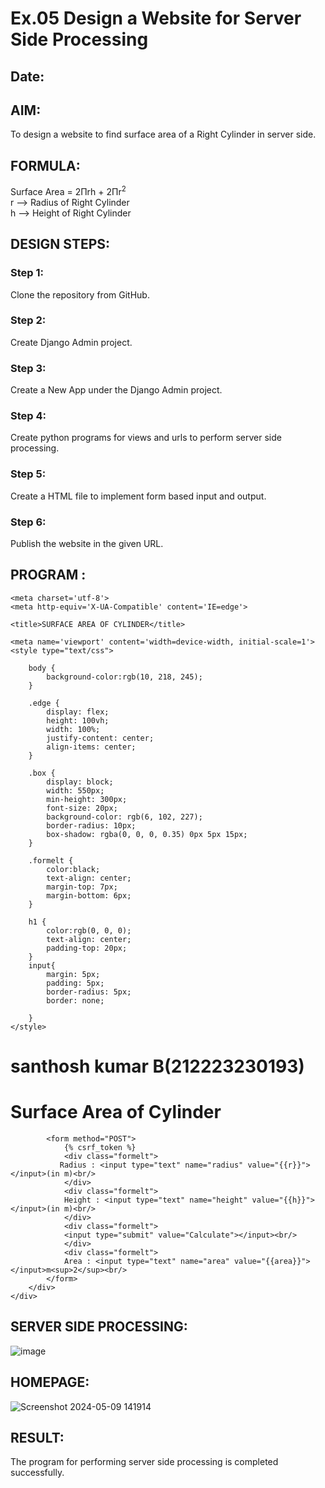 # Ex.05 Design a Website for Server Side Processing
## Date:

## AIM:
To design a website to find surface area of a Right Cylinder in server side.

## FORMULA:
Surface Area = 2Πrh + 2Πr<sup>2</sup>
<br>r --> Radius of Right Cylinder
<br>h --> Height of Right Cylinder

## DESIGN STEPS:

### Step 1:
Clone the repository from GitHub.

### Step 2:
Create Django Admin project.

### Step 3:
Create a New App under the Django Admin project.

### Step 4:
Create python programs for views and urls to perform server side processing.

### Step 5:
Create a HTML file to implement form based input and output.

### Step 6:
Publish the website in the given URL.

## PROGRAM :
<html>
<head>
   
    <meta charset='utf-8'>
    <meta http-equiv='X-UA-Compatible' content='IE=edge'>
    
    <title>SURFACE AREA OF CYLINDER</title>

    <meta name='viewport' content='width=device-width, initial-scale=1'>
    <style type="text/css">

        body {
            background-color:rgb(10, 218, 245);
        }

        .edge {
            display: flex;
            height: 100vh;
            width: 100%;    
            justify-content: center;
            align-items: center;
        }

        .box {
            display: block;
            width: 550px;
            min-height: 300px;
            font-size: 20px;
            background-color: rgb(6, 102, 227);
            border-radius: 10px;
            box-shadow: rgba(0, 0, 0, 0.35) 0px 5px 15px;
        }

        .formelt {
            color:black;
            text-align: center;
            margin-top: 7px;
            margin-bottom: 6px;
        }

        h1 {
            color:rgb(0, 0, 0);
            text-align: center;
            padding-top: 20px;
        }
        input{
            margin: 5px;
            padding: 5px;
            border-radius: 5px;
            border: none;

        }
    </style>
</head>

<body>
    <div class="edge">
        <div class="box">
             <h1>santhosh kumar B(212223230193)</h1>
            <h1>Surface Area of Cylinder </h1>

            <form method="POST">
                {% csrf_token %}
                <div class="formelt">
               Radius : <input type="text" name="radius" value="{{r}}"></input>(in m)<br/>
                </div>
                <div class="formelt">
                Height : <input type="text" name="height" value="{{h}}"></input>(in m)<br/>
                </div>
                <div class="formelt">
                <input type="submit" value="Calculate"></input><br/>
                </div>
                <div class="formelt">
                Area : <input type="text" name="area" value="{{area}}"></input>m<sup>2</sup><br/>
            </form>
        </div>
    </div>
</body>
</html>


## SERVER SIDE PROCESSING:

![image](https://github.com/Santhoshstudent/MathServer/assets/145446853/d768454c-3752-4ea1-b480-e595b723028e)




## HOMEPAGE:
![Screenshot 2024-05-09 141914](https://github.com/Santhoshstudent/MathServer/assets/145446853/1c0d5016-c690-42c4-9948-d2e57f3766d0)



## RESULT:
The program for performing server side processing is completed successfully.
